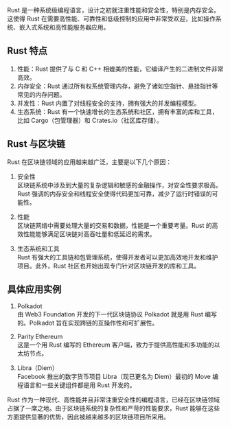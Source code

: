Rust 是一种系统级编程语言，设计之初就注重性能和安全性，特别是内存安全。这使得 Rust 在需要高性能、可靠性和低级控制的应用中非常受欢迎，比如操作系统、嵌入式系统和高性能服务器应用。

## Rust 特点

1. 性能：Rust 提供了与 C 和 C++ 相媲美的性能，它编译产生的二进制文件非常高效。
2. 内存安全：Rust 通过所有权系统管理内存，避免了诸如空指针、悬挂指针等常见的内存问题。
3. 并发性：Rust 内置了对线程安全的支持，拥有强大的并发编程模型。
4. 生态系统：Rust 有一个快速增长的生态系统和社区，拥有丰富的库和工具，比如 Cargo（包管理器）和 Crates.io（社区库存储）。

## Rust 与区块链

Rust 在区块链领域的应用越来越广泛，主要是以下几个原因：

1. 安全性  
    区块链系统中涉及到大量的复杂逻辑和敏感的金融操作，对安全性要求极高。Rust 强调的内存安全和线程安全使得代码更加可靠，减少了运行时错误的可能性。

2. 性能  
    区块链网络中需要处理大量的交易和数据，性能是一个重要考量。Rust 的高效性能能够满足区块链对高吞吐量和低延迟的需求。

3. 生态系统和工具  
        Rust 有强大的工具链和包管理系统，使得开发者可以更加高效地开发和维护项目。此外，Rust 社区也开始出现专门针对区块链开发的库和工具。

## 具体应用实例

1. Polkadot  
    由 Web3 Foundation 开发的下一代区块链协议 Polkadot 就是用 Rust 编写的。Polkadot 旨在实现跨链的互操作性和可扩展性。

2. Parity Ethereum  
    这是一个用 Rust 编写的 Ethereum 客户端，致力于提供高性能和多功能的以太坊节点。

3. Libra（Diem）  
    Facebook 推出的数字货币项目 Libra（现已更名为 Diem）最初的 Move 编程语言和一些关键组件都是用 Rust 开发的。


Rust 作为一种现代、高性能并且非常注重安全性的编程语言，已经在区块链领域占据了一席之地。由于区块链系统的复杂性和严苛的性能要求，Rust 能够在这些方面提供显著的优势，因此被越来越多的区块链项目所采用。